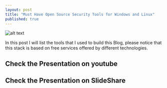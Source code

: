 ```yaml
---
layout: post
title: "Must Have Open Source Security Tools for Windows and Linux"
published: true
---
```

![alt text](https://github.com/mhmdio/mhmdio.github.io/raw/master/images/datacenter-tech-01.jpg)

In this post I will list the tools that I used to build this Blog, please notice that this stack is based on free services offered by different technologies.

## Check the Presentation on youtube

## Check the Presentation on SlideShare
